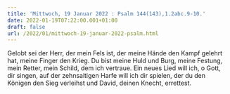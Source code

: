 ```yaml
---
title: 'Mittwoch, 19 Januar 2022 : Psalm 144(143),1.2abc.9-10.'
date: 2022-01-19T07:22:00.001+01:00
draft: false
url: /2022/01/mittwoch-19-januar-2022-psalm.html
---
```


Gelobt sei der Herr, der mein Fels ist, der meine Hände den Kampf gelehrt hat, meine Finger den Krieg. Du bist meine Huld und Burg, meine Festung, mein Retter, mein Schild, dem ich vertraue. Ein neues Lied will ich, o Gott, dir singen, auf der zehnsaitigen Harfe will ich dir spielen, der du den Königen den Sieg verleihst und David, deinen Knecht, errettest.